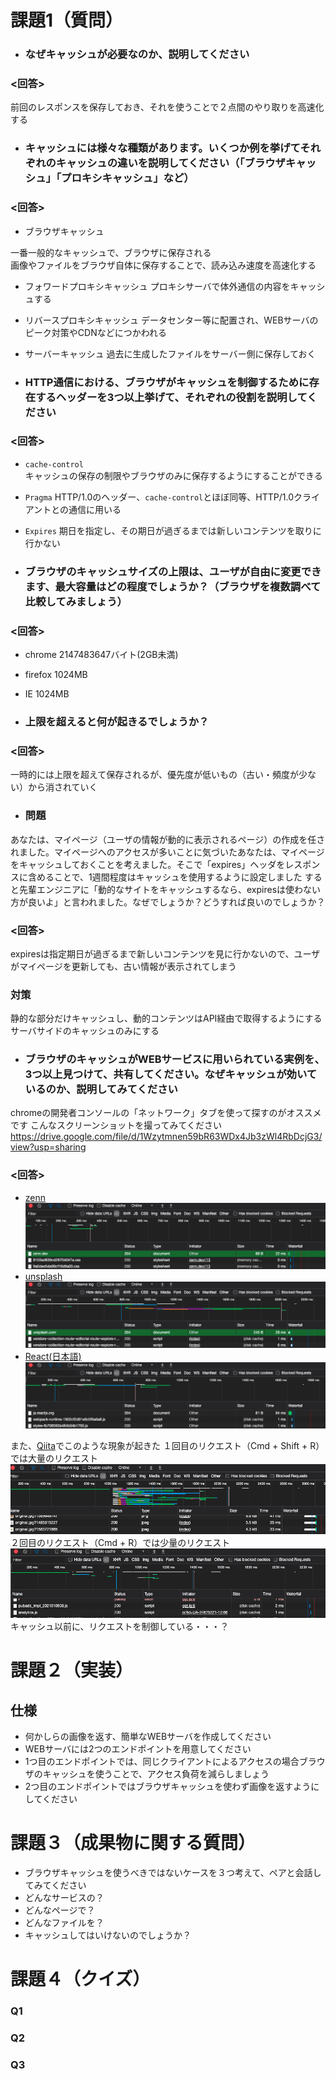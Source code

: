 # 課題1（質問）

- ### なぜキャッシュが必要なのか、説明してください
### <回答>
前回のレスポンスを保存しておき、それを使うことで２点間のやり取りを高速化する
- ### キャッシュには様々な種類があります。いくつか例を挙げてそれぞれのキャッシュの違いを説明してください（「ブラウザキャッシュ」「プロキシキャッシュ」など）
### <回答>
- ブラウザキャッシュ

一番一般的なキャッシュで、ブラウザに保存される  
画像やファイルをブラウザ自体に保存することで、読み込み速度を高速化する

- フォワードプロキシキャッシュ
プロキシサーバで体外通信の内容をキャッシュする

- リバースプロキシキャッシュ
データセンター等に配置され、WEBサーバのピーク対策やCDNなどにつかわれる

- サーバーキャッシュ
過去に生成したファイルをサーバー側に保存しておく

- ### HTTP通信における、ブラウザがキャッシュを制御するために存在するヘッダーを3つ以上挙げて、それぞれの役割を説明してください
### <回答>

- `cache-control`  
キャッシュの保存の制限やブラウザのみに保存するようにすることができる

- `Pragma`
HTTP/1.0のヘッダー、`cache-control`とほぼ同等、HTTP/1.0クライアントとの通信に用いる

- `Expires`
期日を指定し、その期日が過ぎるまでは新しいコンテンツを取りに行かない

- ### ブラウザのキャッシュサイズの上限は、ユーザが自由に変更できます、最大容量はどの程度でしょうか？（ブラウザを複数調べて比較してみましょう）

### <回答>

- chrome 2147483647バイト(2GB未満)
- firefox 1024MB
- IE 1024MB

- ### 上限を超えると何が起きるでしょうか？

### <回答>

一時的には上限を超えて保存されるが、優先度が低いもの（古い・頻度が少ない）から消されていく

- ### 問題
あなたは、マイページ（ユーザの情報が動的に表示されるページ）の作成を任されました。マイページへのアクセスが多いことに気づいたあなたは、マイページをキャッシュしておくことを考えました。そこで「expires」ヘッダをレスポンスに含めることで、1週間程度はキャッシュを使用するように設定しました
すると先輩エンジニアに「動的なサイトをキャッシュするなら、expiresは使わない方が良いよ」と言われました。なぜでしょうか？どうすれば良いのでしょうか？
### <回答>

expiresは指定期日が過ぎるまで新しいコンテンツを見に行かないので、ユーザがマイページを更新しても、古い情報が表示されてしまう

### 対策
静的な部分だけキャッシュし、動的コンテンツはAPI経由で取得するようにする  
サーバサイドのキャッシュのみにする

- ### ブラウザのキャッシュがWEBサービスに用いられている実例を、3つ以上見つけて、共有してください。なぜキャッシュが効いているのか、説明してみてください
chromeの開発者コンソールの「ネットワーク」タブを使って探すのがオススメです
こんなスクリーンショットを撮ってみてください
https://drive.google.com/file/d/1Wzytmnen59bR63WDx4Jb3zWl4RbDcjG3/view?usp=sharing

### <回答>

- [zenn](https://zenn.dev/)
![zenn](images/zenn.png)
- [unsplash](https://unsplash.com/)
![unsplash](images/unsplash.png)
- [React(日本語)](https://ja.reactjs.org/)
![react](images/react.png)


また、[Qiita](https://qiita.com/)でこのような現象が起きた
１回目のリクエスト（Cmd + Shift + R）では大量のリクエスト  
![qiita1](images/qiita1.png)
２回目のリクエスト（Cmd + R）では少量のリクエスト  
![qiita2](images/qiita2.png)
キャッシュ以前に、リクエストを制御している・・・？



# 課題２（実装）
## 仕様
- 何かしらの画像を返す、簡単なWEBサーバを作成してください
- WEBサーバには2つのエンドポイントを用意してください
- 1つ目のエンドポイントでは、同じクライアントによるアクセスの場合ブラウザのキャッシュを使うことで、アクセス負荷を減らしましょう
- 2つ目のエンドポイントではブラウザキャッシュを使わず画像を返すようにしてください


# 課題３（成果物に関する質問）

- ブラウザキャッシュを使うべきではないケースを３つ考えて、ペアと会話してみてください
- どんなサービスの？
- どんなページで？
- どんなファイルを？
- キャッシュしてはいけないのでしょうか？


# 課題４（クイズ）
### Q1 
### Q2
### Q3
